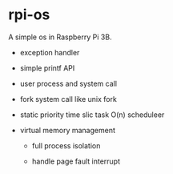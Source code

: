 # rpi-os

A simple os in Raspberry Pi 3B.

- exception handler 

- simple printf API

- user process and system call

- fork system call like unix fork

- static priority time slic task O(n) scheduleer

- virtual memory management
    - full process isolation

    - handle page fault interrupt
